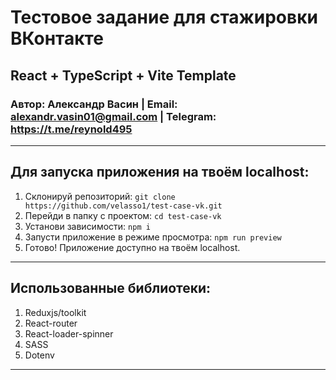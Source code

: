 # Тестовое задание для стажировки ВКонтакте
## React + TypeScript + Vite Template
### Автор: Александр Васин | Email: alexandr.vasin01@gmail.com | Telegram: https://t.me/reynold495
---
## Для запуска приложения на твоём localhost:
1. Склонируй репозиторий: `git clone https://github.com/velasso1/test-case-vk.git`
2. Перейди в папку с проектом: `cd test-case-vk`
3. Установи зависимости: `npm i`
4. Запусти приложение в режиме просмотра: `npm run preview`
5. Готово! Приложение доступно на твоём localhost.
---
## Использованные библиотеки:
1. Reduxjs/toolkit
2. React-router
3. React-loader-spinner
4. SASS
5. Dotenv
---


